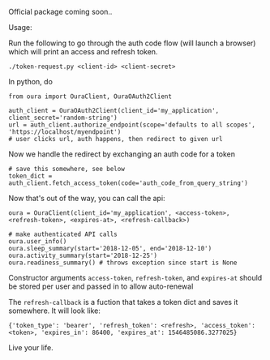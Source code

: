 Official package coming soon..

Usage:

Run the following to go through the auth code flow (will launch a browser) which will print an access and refresh token.
```
./token-request.py <client-id> <client-secret>
``` 

In python, do
```
from oura import OuraClient, OuraOAuth2Client

auth_client = OuraOAuth2Client(client_id='my_application', client_secret='random-string')
url = auth_client.authorize_endpoint(scope='defaults to all scopes', 'https://localhost/myendpoint')
# user clicks url, auth happens, then redirect to given url
```

Now we handle the redirect by exchanging an auth code for a token

```
# save this somewhere, see below
token_dict = auth_client.fetch_access_token(code='auth_code_from_query_string')
```

Now that's out of the way, you can call the api:
```
oura = OuraClient(client_id='my_application', <access-token>, <refresh-token>, <expires-at>, <refresh-callback>)

# make authenticated API calls
oura.user_info()
oura.sleep_summary(start='2018-12-05', end='2018-12-10')
oura.activity_summary(start='2018-12-25')
oura.readiness_summary() # throws exception since start is None
```

Constructor arguments `access-token`, `refresh-token`, and `expires-at` should be stored per user and passed in to allow auto-renewal

The `refresh-callback` is a fuction that takes a token dict and saves it somewhere. It will look like:
```
{'token_type': 'bearer', 'refresh_token': <refresh>, 'access_token': <token>, 'expires_in': 86400, 'expires_at': 1546485086.3277025}
```

Live your life.
